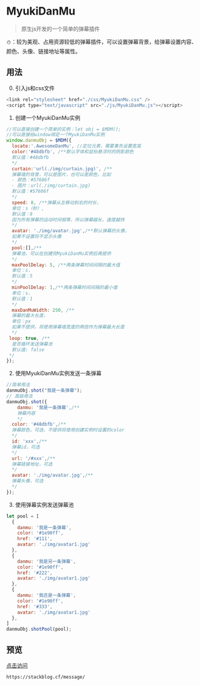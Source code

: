 # MyukiDanMu

> 原生js开发的一个简单的弹幕插件

⛄️：较为美观、占用资源较低的弹幕插件，可以设置弹幕背景，给弹幕设置内容、颜色、头像、链接地址等属性。

## 用法

0. 引入js和css文件

```javascript
<link rel="stylesheet" href="./css/MyukiDanMu.css" />
<script type="text/javascript" src="./js/MyukiDanMu.js"></script>
```

1. 创建一个MyukiDanMu实例

```javascript
//可以直接创建一个简单的实例：let obj = $MDM();
//可以直接给window绑定一个MyukiDanMu实例
window.danmuObj = $MDM({
  locate:'.AwesomeDanMu', //定位元素，需要事先设置宽高
  color:'#48dbfb', /**默认字体和鼠标悬浮时的阴影颜色
  默认值：#48dbfb
  */
  curtain:'url(./img/curtain.jpg)', /**
  弹幕墙的背景，可以是图片，也可以是颜色，比如
  - 颜色：#57606f
  - 图片：url(./img/curtain.jpg)
  默认值：#57606f
  */
  speed: 8, /**弹幕从左移动到右的时长，
  单位：s（秒）,
  默认值：8
  因为所有弹幕的运动时间相等，所以弹幕越长，速度越快
  */
  avatar: './img/avatar.jpg',/**默认弹幕的头像，
  如果不设置将不显示头像
  */
  pool:[],/**
  弹幕池，可以在创建完MyukiDanMu实例后再提供
  */
  maxPoolDelay: 5, /**两条弹幕时间间隔的最大值
  单位：s，
  默认值：5
  */
  minPoolDelay: 1,/**两条弹幕时间间隔的最小值
  单位：s，
  默认值：1
  */
  maxDanMuWidth: 250, /**
  弹幕的最大长度，
  单位：px
  如果不提供，将使用弹幕墙宽度的两倍作为弹幕最大长度
  */
 loop: true, /**
  是否循环发送弹幕池
  默认值: false
 */
});
```

2. 使用MyukiDanMu实例发送一条弹幕

```javascript
//简单用法
danmuObj.shot("我是一条弹幕");
// 高级用法
danmuObj.shot({
	danmu: '我是一条弹幕',/**
	弹幕内容
	*/
  color: '#48dbfb',/**
  弹幕颜色，可选，不提供将使用创建实例时设置的color
  */
  id: 'xxx',/**
  弹幕id，可选
  */
  url: '/#xxx',/**
  弹幕链接地址，可选
  */
  avatar: './img/avatar.jpg',/**
  弹幕头像，可选
  */
});
```

3. 使用弹幕实例发送弹幕池

```javascript
let pool = [
  {
    danmu: '我是一条弹幕',
    color: '#1e90ff',
    href: '#111',
    avatar: './img/avatar1.jpg'
  },
  {
    danmu: '我是另一条弹幕',
    color: '#1e90ff',
    href: '#222',
    avatar: './img/avatar1.jpg'
  },
  {
    danmu: '我还是一条弹幕',
    color: '#1e90ff',
    href: '#333',
    avatar: './img/avatar1.jpg'
  },
]
danmuObj.shotPool(pool);
```

## 预览

[点击访问](https://stackblog.cf/message/)

```
https://stackblog.cf/message/
```

